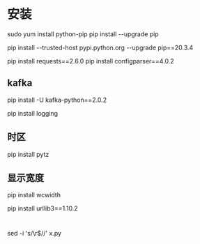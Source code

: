 # 安装
sudo yum install python-pip
pip install --upgrade pip

pip install --trusted-host pypi.python.org --upgrade pip==20.3.4


pip install requests==2.6.0
pip install configparser==4.0.2

## kafka
pip install -U kafka-python==2.0.2


pip install logging
## 时区
pip install pytz
## 显示宽度
pip install wcwidth

pip install urllib3==1.10.2



#
sed -i 's/\r$//' x.py
